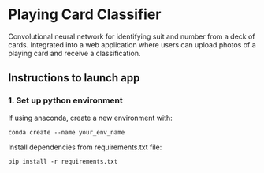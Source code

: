 # Playing Card Classifier 

Convolutional neural network for identifying suit and number from a deck of cards. Integrated into a web application where users can upload photos of a playing card and receive a classification.

## Instructions to launch app

### 1. Set up python environment

If using anaconda, create a new environment with: 

```conda create --name your_env_name```

Install dependencies from requirements.txt file:

```pip install -r requirements.txt```



